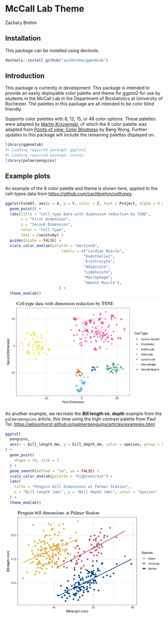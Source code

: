 McCall Lab Theme
================
Zachary Brehm

## Installation

This package can be installed using devtools.

``` r
devtools::install_github("zachbrehm/ggmnmlab")
```

## Introduction

This package is currently in development. This package is intended to
provide an easily deployable color palette and theme for ggplot2 for use
by students in the McCall Lab in the Department of Biostatistics at
University of Rochester. The palettes in this package are all intended
to be color blind friendly.

Supports color palettes with 8, 12, 15, or 48 color options. These
palettes were adapted by [Martin
Krzywinski](http://mkweb.bcgsc.ca/colorblind/palettes.mhtml#page-container),
of which the 8 color palette was adapted from [Points of view: Color
Blindness](https://www.nature.com/articles/nmeth.1618) by Bang Wong.
Further updates to this package will include the remaining palettes
displayed on.

``` r
library(ggmnmlab)
#> Loading required package: ggplot2
#> Loading required package: scales
library(palmerpenguins)
```

## Example plots

An example of the 8 color palette and theme is shown here, applied to
the cell-types data from <https://github.com/zachbrehm/celltypes>.

``` r
ggplot(tsneDf, aes(x = X, y = Y, color = Z, text = Project, alpha = 0.8)) + 
  geom_point() + 
  labs(title = "Cell-type data with dimension reduction by TSNE", 
       x = "First Dimension", 
       y = "Second Dimension", 
       color = "Cell-Type",
       text = rse$study) + 
  guides(alpha = FALSE) + 
  scale_color_mnmlab(palette = "martink8",
                         labels = c("Cardiac Muscle", 
                                   "Endothelial", 
                                   "Erythrocyte", 
                                   "Adipocyte", 
                                   "Lymphocyte", 
                                   "Macrophage", 
                                   "Smooth Muscle"),
                        ) +
  theme_mnmlab()
```

![](man/figures/gg_tsne.png)<!-- -->

As another example, we recreate the **Bill length vs. depth** example
from the `palmerpenguins` article, this time using the high contrast
palette from Paul Tol:
<https://allisonhorst.github.io/palmerpenguins/articles/examples.html>

``` r
ggplot(
  penguins,
  aes(x = bill_length_mm, y = bill_depth_mm, color = species, group = species)
) +
  geom_point(
    shape = 19, size = 2
  ) +
  geom_smooth(method = "lm", se = FALSE) +
  scale_color_mnmlab(palette = "highContrast") +
  labs(
    title = "Penguin bill dimensions at Palmer Station",
    x = "Bill length (mm)", y = "Bill depth (mm)", color = "Species"
  ) +
  theme_mnmlab()
```

![](man/figures/penguins.png)<!-- -->
